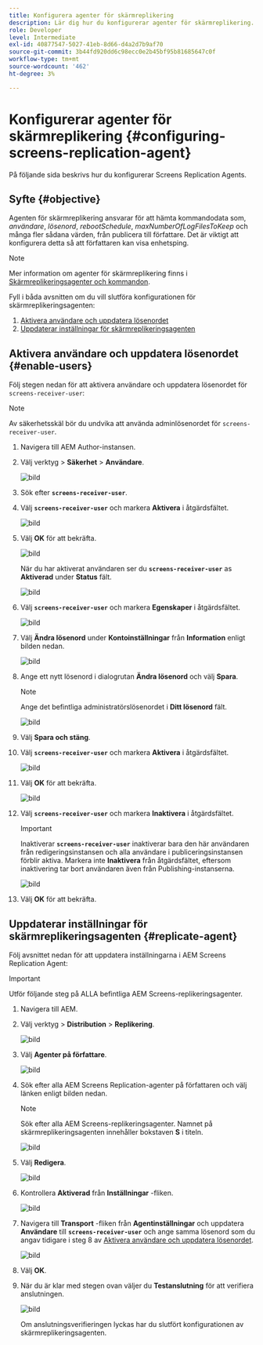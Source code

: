 ```yaml
---
title: Konfigurera agenter för skärmreplikering
description: Lär dig hur du konfigurerar agenter för skärmreplikering.
role: Developer
level: Intermediate
exl-id: 40877547-5027-41eb-8d66-d4a2d7b9af70
source-git-commit: 3b44fd920dd6c98ecc0e2b45bf95b81685647c0f
workflow-type: tm+mt
source-wordcount: '462'
ht-degree: 3%

---
```


# Konfigurerar agenter för skärmreplikering {#configuring-screens-replication-agent}

På följande sida beskrivs hur du konfigurerar Screens Replication Agents.

## Syfte {#objective}

Agenten för skärmreplikering ansvarar för att hämta kommandodata som, *användare*, *lösenord*, *rebootSchedule*, *maxNumberOfLogFilesToKeep* och många fler sådana värden, från publicera till författare. Det är viktigt att konfigurera detta så att författaren kan visa enhetsping.

>[!NOTE]
>Mer information om agenter för skärmreplikering finns i [Skärmreplikeringsagenter och kommandon](https://experienceleague.adobe.com/en/docs/experience-manager-screens/user-guide/administering/author-publish/author-publish-architecture-overview#screens-replication-agents-and-commands).

Fyll i båda avsnitten om du vill slutföra konfigurationen för skärmreplikeringsagenten:

1. [Aktivera användare och uppdatera lösenordet](#enable-users)
1. [Uppdaterar inställningar för skärmreplikeringsagenten](#replicate-agent)

## Aktivera användare och uppdatera lösenordet {#enable-users}

Följ stegen nedan för att aktivera användare och uppdatera lösenordet för `screens-receiver-user`:

>[!NOTE]
>Av säkerhetsskäl bör du undvika att använda adminlösenordet för `screens-receiver-user`.

1. Navigera till AEM Author-instansen.

1. Välj verktyg > **Säkerhet** > **Användare**.

   ![bild](/help/user-guide/assets/screens-replication/screens-replication1.png)

1. Sök efter **`screens-receiver-user`**.

1. Välj **`screens-receiver-user`** och markera **Aktivera** i åtgärdsfältet.

   ![bild](/help/user-guide/assets/screens-replication/screens-replication2.png)

1. Välj **OK** för att bekräfta.

   ![bild](/help/user-guide/assets/screens-replication/screens-replication3.png)

   När du har aktiverat användaren ser du **`screens-receiver-user`** as **Aktiverad** under **Status** fält.

   ![bild](/help/user-guide/assets/screens-replication/screens-replication4.png)

1. Välj **`screens-receiver-user`** och markera **Egenskaper** i åtgärdsfältet.

   ![bild](/help/user-guide/assets/screens-replication/screens-replication5.png)

1. Välj **Ändra lösenord** under **Kontoinställningar** från **Information** enligt bilden nedan.

   ![bild](/help/user-guide/assets/screens-replication/screens-replication6.png)

1. Ange ett nytt lösenord i dialogrutan **Ändra lösenord** och välj **Spara**.

   >[!NOTE]
   >Ange det befintliga administratörslösenordet i **Ditt lösenord** fält.

   ![bild](/help/user-guide/assets/screens-replication/screens-replication7.png)

1. Välj **Spara och stäng**.

1. Välj **`screens-receiver-user`** och markera **Aktivera** i åtgärdsfältet.

   ![bild](/help/user-guide/assets/screens-replication/screens-replication8.png)

1. Välj **OK** för att bekräfta.

   ![bild](/help/user-guide/assets/screens-replication/screens-replication9.png)

1. Välj **`screens-receiver-user`** och markera **Inaktivera** i åtgärdsfältet.

   >[!IMPORTANT]
   > Inaktiverar **`screens-receiver-user`** inaktiverar bara den här användaren från redigeringsinstansen och alla användare i publiceringsinstansen förblir aktiva. Markera inte **Inaktivera** från åtgärdsfältet, eftersom inaktivering tar bort användaren även från Publishing-instanserna.

   ![bild](/help/user-guide/assets/screens-replication/screens-replication10.png)

1. Välj **OK** för att bekräfta.

## Uppdaterar inställningar för skärmreplikeringsagenten {#replicate-agent}

Följ avsnittet nedan för att uppdatera inställningarna i AEM Screens Replication Agent:

>[!IMPORTANT]
>Utför följande steg på ALLA befintliga AEM Screens-replikeringsagenter.

1. Navigera till AEM.
1. Välj verktyg > **Distribution** > **Replikering**.

   ![bild](/help/user-guide/assets/screens-replication/screens-replication1a.png)

1. Välj **Agenter på författare**.

   ![bild](/help/user-guide/assets/screens-replication/screens-replication1b.png)

1. Sök efter alla AEM Screens Replication-agenter på författaren och välj länken enligt bilden nedan.

   >[!NOTE]
   >Sök efter alla AEM Screens-replikeringsagenter. Namnet på skärmreplikeringsagenten innehåller bokstaven **S** i titeln.

   ![bild](/help/user-guide/assets/screens-replication/screens-replication1c.png)

1. Välj **Redigera**.

   ![bild](/help/user-guide/assets/screens-replication/screens-replication1d.png)

1. Kontrollera **Aktiverad** från **Inställningar** -fliken.

   ![bild](/help/user-guide/assets/screens-replication/screens-replication1e.png)

1. Navigera till **Transport** -fliken från **Agentinställningar** och uppdatera **Användare** till **`screens-receiver-user`** och ange samma lösenord som du angav tidigare i steg 8 av [Aktivera användare och uppdatera lösenordet](#enable-users).

   ![bild](/help/user-guide/assets/screens-replication/screens-replication1-f.png)

1. Välj **OK**.

1. När du är klar med stegen ovan väljer du **Testanslutning** för att verifiera anslutningen.

   ![bild](/help/user-guide/assets/screens-replication/screens-replication1g.png)

   Om anslutningsverifieringen lyckas har du slutfört konfigurationen av skärmreplikeringsagenten.
